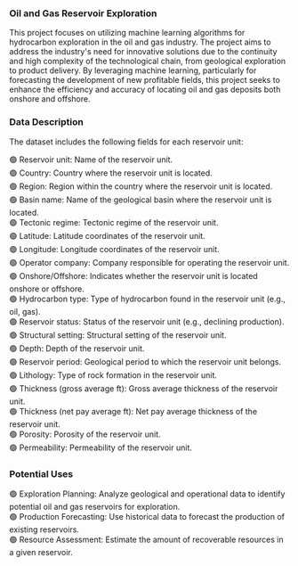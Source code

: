 <h3>Oil and Gas Reservoir Exploration</h3>

This project focuses on utilizing machine learning algorithms for hydrocarbon exploration in the oil and gas industry. The project aims to address the industry's need for innovative solutions due to the continuity and high complexity of the technological chain, from geological exploration to product delivery. By leveraging machine learning, particularly for forecasting the development of new profitable fields, this project seeks to enhance the efficiency and accuracy of locating oil and gas deposits both onshore and offshore.

<h3>Data Description</h3>
The dataset includes the following fields for each reservoir unit:

🟢 Reservoir unit: Name of the reservoir unit.<br />
🟢 Country: Country where the reservoir unit is located.<br />
🟢 Region: Region within the country where the reservoir unit is located.<br />
🟢 Basin name: Name of the geological basin where the reservoir unit is located.<br />
🟢 Tectonic regime: Tectonic regime of the reservoir unit.<br />
🟢 Latitude: Latitude coordinates of the reservoir unit.<br />
🟢 Longitude: Longitude coordinates of the reservoir unit.<br />
🟢 Operator company: Company responsible for operating the reservoir unit.<br />
🟢 Onshore/Offshore: Indicates whether the reservoir unit is located onshore or offshore.<br />
🟢 Hydrocarbon type: Type of hydrocarbon found in the reservoir unit (e.g., oil, gas).<br />
🟢 Reservoir status: Status of the reservoir unit (e.g., declining production).<br />
🟢 Structural setting: Structural setting of the reservoir unit.<br />
🟢 Depth: Depth of the reservoir unit.<br />
🟢 Reservoir period: Geological period to which the reservoir unit belongs.<br />
🟢 Lithology: Type of rock formation in the reservoir unit.<br />
🟢 Thickness (gross average ft): Gross average thickness of the reservoir unit.<br />
🟢 Thickness (net pay average ft): Net pay average thickness of the reservoir unit.<br />
🟢 Porosity: Porosity of the reservoir unit.<br />
🟢 Permeability: Permeability of the reservoir unit.<br />

<h3>Potential Uses</h3>
🟢 Exploration Planning: Analyze geological and operational data to identify potential oil and gas reservoirs for exploration.<br />
🟢 Production Forecasting: Use historical data to forecast the production of existing reservoirs.<br />
🟢 Resource Assessment: Estimate the amount of recoverable resources in a given reservoir.<br />
